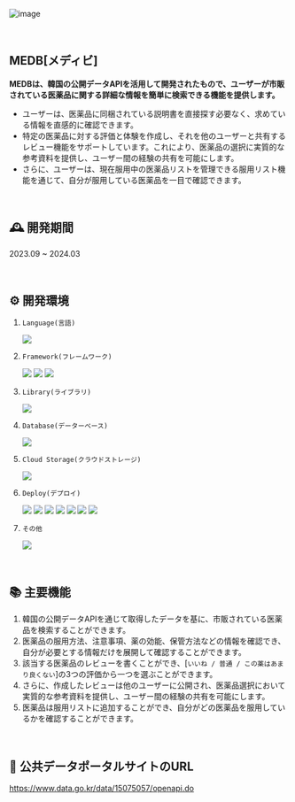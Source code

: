 ![image](https://github.com/jeongwonkimo3o/medb-webapp-backend/assets/113046042/aed19dab-8519-456e-8134-8b999606b662)

<br>


## MEDB[メディビ]

**MEDBは、韓国の公開データAPIを活用して開発されたもので、ユーザーが市販されている医薬品に関する詳細な情報を簡単に検索できる機能を提供します。**
- ユーザーは、医薬品に同梱されている説明書を直接探す必要なく、求めている情報を直感的に確認できます。
- 特定の医薬品に対する評価と体験を作成し、それを他のユーザーと共有するレビュー機能をサポートしています。これにより、医薬品の選択に実質的な参考資料を提供し、ユーザー間の経験の共有を可能にします。
- さらに、ユーザーは、現在服用中の医薬品リストを管理できる服用リスト機能を通じて、自分が服用している医薬品を一目で確認できます。

<br>

## 🕰️ 開発期間
2023.09 ~ 2024.03

<br>

## ⚙️ 開発環境
1. `Language(言語)`
   
    <div>
    <img src="https://img.shields.io/badge/TypeScript-3178C6?style=for-the-badge&logo=TypeScript&logoColor=white">

2. `Framework(フレームワーク)`
   
    <div>
    <img src="https://img.shields.io/badge/laravel-FF2D20?style=for-the-badge&logo=laravel&logoColor=white">
    <img src="https://img.shields.io/badge/React-61DAFB?style=for-the-badge&logo=React&logoColor=white">
    <img src="https://img.shields.io/badge/Tailwind CSS-06B6D4?style=for-the-badge&logo=Tailwind CSS&logoColor=white">

3. `Library(ライブラリ)`

    <div>
    <img src="https://img.shields.io/badge/Recoil-3578E5?style=for-the-badge&logo=Recoil&logoColor=white">

4. `Database(データーベース)`

   <div>
   <img src="https://img.shields.io/badge/MySQL-4479A1?style=for-the-badge&logo=MySQL&logoColor=white">

5. `Cloud Storage(クラウドストレージ)`
   
   <div>
   <img src="https://img.shields.io/badge/Amazon S3-569A31?style=for-the-badge&logo=amazons3&logoColor=white">

6. `Deploy(デプロイ)`

   <div>
   <img src="https://img.shields.io/badge/Amazon EC2-FF9900?style=for-the-badge&logo=Amazon EC2&logoColor=white">
   <img src="https://img.shields.io/badge/Amazon route 53-8C4FFF?style=for-the-badge&logo=amazonroute53&logoColor=white">
   <img src="https://img.shields.io/badge/Amazon Certificate Manager-DD344C?style=for-the-badge&logo=Amazonaws&logoColor=white">
   <img src="https://img.shields.io/badge/Docker-2496ED?style=for-the-badge&logo=Docker&logoColor=white">
   <img src="https://img.shields.io/badge/NGINX-009639?style=for-the-badge&logo=NGINX&logoColor=white">
   <img src="https://img.shields.io/badge/Amazon CloudFront-8c4fff?style=for-the-badge&logo=Amazonaws&logoColor=white">
   <img src="https://img.shields.io/badge/Amazon S3-569A31?style=for-the-badge&logo=amazons3&logoColor=white">

7. `その他`
   <div>
   <img src="https://img.shields.io/badge/HyperUI-000?style=for-the-badge&logo=HyperUI&logoColor=white">
<br>


## 📚 主要機能
1. 韓国の公開データAPIを通じて取得したデータを基に、市販されている医薬品を検索することができます。
2. 医薬品の服用方法、注意事項、薬の効能、保管方法などの情報を確認でき、自分が必要とする情報だけを展開して確認することができます。
3. 該当する医薬品のレビューを書くことができ、[`いいね / 普通 / この薬はあまり良くない`]の3つの評価から一つを選ぶことができます。
5. さらに、作成したレビューは他のユーザーに公開され、医薬品選択において実質的な参考資料を提供し、ユーザー間の経験の共有を可能にします。
6. 医薬品は服用リストに追加することができ、自分がどの医薬品を服用しているかを確認することができます。

<br>

## 💾 公共データポータルサイトのURL
https://www.data.go.kr/data/15075057/openapi.do
